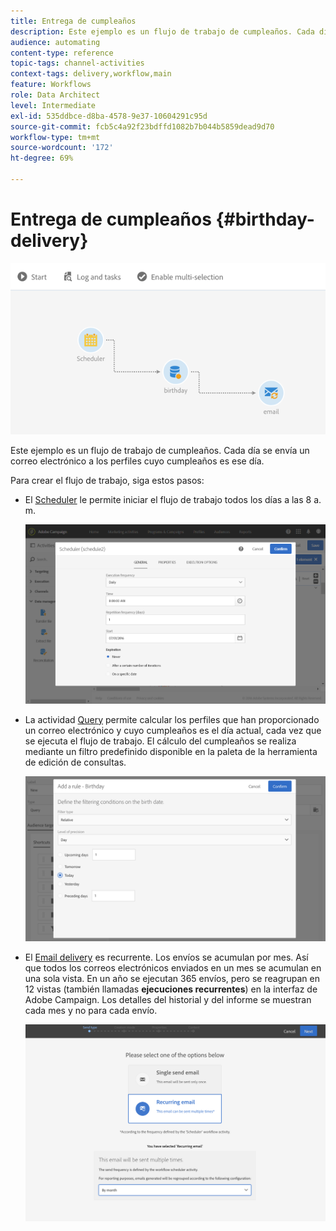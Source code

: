 ```yaml
---
title: Entrega de cumpleaños
description: Este ejemplo es un flujo de trabajo de cumpleaños. Cada día se envía un correo electrónico a los perfiles cuyo cumpleaños es ese día.
audience: automating
content-type: reference
topic-tags: channel-activities
context-tags: delivery,workflow,main
feature: Workflows
role: Data Architect
level: Intermediate
exl-id: 535ddbce-d8ba-4578-9e37-10604291c95d
source-git-commit: fcb5c4a92f23bdffd1082b7b044b5859dead9d70
workflow-type: tm+mt
source-wordcount: '172'
ht-degree: 69%

---
```


# Entrega de cumpleaños {#birthday-delivery}

![](assets/wkf_delivery_example_1.png)

Este ejemplo es un flujo de trabajo de cumpleaños. Cada día se envía un correo electrónico a los perfiles cuyo cumpleaños es ese día.

Para crear el flujo de trabajo, siga estos pasos:

* El [Scheduler](../../automating/using/scheduler.md) le permite iniciar el flujo de trabajo todos los días a las 8 a. m.

   ![](assets/wkf_delivery_example_2.png)

* La actividad [Query](../../automating/using/query.md) permite calcular los perfiles que han proporcionado un correo electrónico y cuyo cumpleaños es el día actual, cada vez que se ejecuta el flujo de trabajo. El cálculo del cumpleaños se realiza mediante un filtro predefinido disponible en la paleta de la herramienta de edición de consultas.

   ![](assets/wkf_delivery_example_3.png)

* El [Email delivery](../../automating/using/email-delivery.md) es recurrente. Los envíos se acumulan por mes. Así que todos los correos electrónicos enviados en un mes se acumulan en una sola vista. En un año se ejecutan 365 envíos, pero se reagrupan en 12 vistas (también llamadas **ejecuciones recurrentes**) en la interfaz de Adobe Campaign. Los detalles del historial y del informe se muestran cada mes y no para cada envío.

   ![](assets/wkf_delivery_example_4.png)
